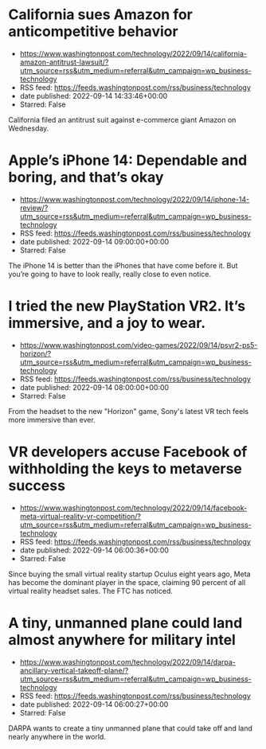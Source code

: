 # California sues Amazon for anticompetitive behavior
 - https://www.washingtonpost.com/technology/2022/09/14/california-amazon-antitrust-lawsuit/?utm_source=rss&utm_medium=referral&utm_campaign=wp_business-technology
 - RSS feed: https://feeds.washingtonpost.com/rss/business/technology
 - date published: 2022-09-14 14:33:46+00:00
 - Starred: False

California filed an antitrust suit against e-commerce giant Amazon on Wednesday.

# Apple’s iPhone 14: Dependable and boring, and that’s okay
 - https://www.washingtonpost.com/technology/2022/09/14/iphone-14-review/?utm_source=rss&utm_medium=referral&utm_campaign=wp_business-technology
 - RSS feed: https://feeds.washingtonpost.com/rss/business/technology
 - date published: 2022-09-14 09:00:00+00:00
 - Starred: False

The iPhone 14 is better than the iPhones that have come before it. But you’re going to have to look really, really close to even notice.

# I tried the new PlayStation VR2. It’s immersive, and a joy to wear.
 - https://www.washingtonpost.com/video-games/2022/09/14/psvr2-ps5-horizon/?utm_source=rss&utm_medium=referral&utm_campaign=wp_business-technology
 - RSS feed: https://feeds.washingtonpost.com/rss/business/technology
 - date published: 2022-09-14 08:00:00+00:00
 - Starred: False

From the headset to the new "Horizon" game, Sony's latest VR tech feels more immersive than ever.

# VR developers accuse Facebook of withholding the keys to metaverse success
 - https://www.washingtonpost.com/technology/2022/09/14/facebook-meta-virtual-reality-vr-competition/?utm_source=rss&utm_medium=referral&utm_campaign=wp_business-technology
 - RSS feed: https://feeds.washingtonpost.com/rss/business/technology
 - date published: 2022-09-14 06:00:36+00:00
 - Starred: False

Since buying the small virtual reality startup Oculus eight years ago, Meta has become the dominant player in the space, claiming 90 percent of all virtual reality headset sales. The FTC has noticed.

# A tiny, unmanned plane could land almost anywhere for military intel
 - https://www.washingtonpost.com/technology/2022/09/14/darpa-ancillary-vertical-takeoff-plane/?utm_source=rss&utm_medium=referral&utm_campaign=wp_business-technology
 - RSS feed: https://feeds.washingtonpost.com/rss/business/technology
 - date published: 2022-09-14 06:00:27+00:00
 - Starred: False

DARPA wants to create a tiny unmanned plane that could take off and land nearly anywhere in the world.
